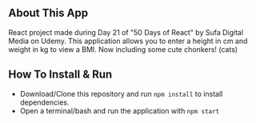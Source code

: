 ## About This App
React project made during Day 21 of "50 Days of React" by Sufa Digital Media on Udemy.
This application allows you to enter a height in cm and weight in kg to view a BMI. Now including some cute chonkers! (cats)

## How To Install & Run
- Download/Clone this repository and run `npm install` to install dependencies.
- Open a terminal/bash and run the application with `npm start`
